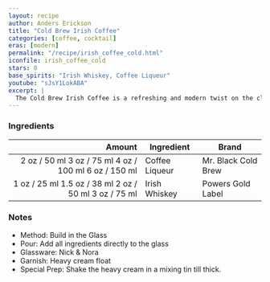 ```yaml
---
layout: recipe
author: Anders Erickson
title: "Cold Brew Irish Coffee"
categories: [coffee, cocktail]
eras: [modern]
permalink: "/recipe/irish_coffee_cold.html"
iconfile: irish_coffee_cold
stars: 0
base_spirits: "Irish Whiskey, Coffee Liqueur"
youtube: "sJsY1LokABA"
excerpt: |
  The Cold Brew Irish Coffee is a refreshing and modern twist on the classic hot Irish coffee. This cocktail combines the bold flavors of cold brew coffee with the smooth warmth of Irish whiskey, creating a perfect drink for any occasion.
---
```


### Ingredients

| Amount | Ingredient     | Brand               |
| -----: | -------------- | ------------------- |
|   <span class="onex active">2 oz  / 50 ml</span> <span class="onehalfx">3 oz  / 75 ml</span> <span class="twox">4 oz  / 100 ml</span> <span class="threex">6 oz  / 150 ml</span>| Coffee Liqueur | Mr. Black Cold Brew |
|   <span class="onex active">1 oz  / 25 ml</span> <span class="onehalfx">1.5 oz  / 38 ml</span> <span class="twox">2 oz  / 50 ml</span> <span class="threex">3 oz  / 75 ml</span>| Irish Whiskey  | Powers Gold Label   |

### Notes

- Method: Build in the Glass
- Pour: Add all ingredients directly to the glass
- Glassware: Nick & Nora
- Garnish: Heavy cream float
- Special Prep: Shake the heavy cream in a mixing tin till thick.
